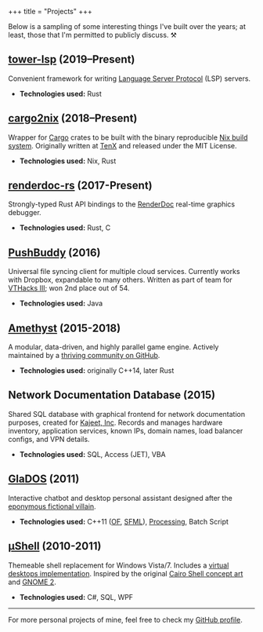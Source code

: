 +++
title = "Projects"
+++

Below is a sampling of some interesting things I've built over the years; at
least, those that I'm permitted to publicly discuss. ⚒

## [tower-lsp] \(2019–Present)

Convenient framework for writing [Language Server Protocol] (LSP) servers.

* **Technologies used:** Rust

[tower-lsp]: https://github.com/ebkalderon/tower-lsp
[Language Server Protocol]: https://microsoft.github.io/language-server-protocol/

## [cargo2nix] \(2018–Present)

Wrapper for [Cargo] crates to be built with the binary reproducible
[Nix build system]. Originally written at [TenX] and released under the MIT
License.

* **Technologies used:** Nix, Rust

[cargo2nix]: https://github.com/cargo2nix/cargo2nix
[Cargo]: https://github.com/rust-lang/cargo
[Nix build system]: https://nixos.org/
[TenX]: https://tenx.tech/

## [renderdoc-rs] \(2017-Present)

Strongly-typed Rust API bindings to the [RenderDoc] real-time graphics debugger.

* **Technologies used:** Rust, C

[renderdoc-rs]: https://github.com/ebkalderon/renderdoc-rs
[RenderDoc]: https://renderdoc.org/

## [PushBuddy] \(2016)

Universal file syncing client for multiple cloud services. Currently works with
Dropbox, expandable to many others. Written as part of team for [VTHacks III];
won 2nd place out of 54.

* **Technologies used:** Java

[PushBuddy]: https://github.com/Veryyes/PushBuddy
[VTHacks III]: http://www.vthacks.com/

## [Amethyst] \(2015-2018)

A modular, data-driven, and highly parallel game engine. Actively maintained by
a [thriving community on GitHub][am-gh].

* **Technologies used:** originally C++14, later Rust

[Amethyst]: https://www.amethyst.rs/
[am-gh]: https://github.com/amethyst/amethyst

## Network Documentation Database \(2015)

Shared SQL database with graphical frontend for network documentation purposes,
created for [Kajeet, Inc]. Records and manages hardware inventory, application
services, known IPs, domain names, load balancer configs, and VPN details.

* **Technologies used:** SQL, Access (JET), VBA

[Kajeet, Inc]: http://www.kajeet.net/

## [GlaDOS] \(2011)

Interactive chatbot and desktop personal assistant designed after the
[eponymous fictional villain][gd-wiki].

* **Technologies used:** C++11 ([OF], [SFML]), [Processing], Batch Script

[GlaDOS]: https://www.youtube.com/watch?v=a2sXbZxKgMs
[gd-wiki]: https://en.wikipedia.org/wiki/GLaDOS
[OF]: http://openframeworks.cc/
[SFML]: http://www.sfml-dev.org/
[Processing]: https://processing.org/

## [µShell] \(2010-2011)

Themeable shell replacement for Windows Vista/7. Includes a
[virtual desktops implementation][virtual-desktops]. Inspired by the original
[Cairo Shell concept art][cairo-concept] and [GNOME 2].

* **Technologies used:**  C#, SQL, WPF

[µShell]: https://nullpwd.wordpress.com/pictures/#jp-carousel-249
[virtual-desktops]: https://nullpwd.wordpress.com/2013/05/25/writing-a-virtual-desktop-system-in-cs-with-winapi/
[cairo-concept]: http://www.silicon.es/wp-content/uploads/2008/02/explorer_desktop_m1.jpg
[GNOME 2]: https://files.fosswire.com/2008/04/804desktop.png

---

For more personal projects of mine, feel free to check my [GitHub profile].

[GitHub profile]: https://github.com/ebkalderon
